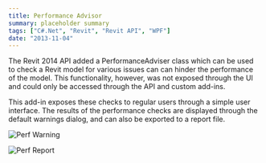 ```yaml
---
title: Performance Advisor
summary: placeholder summary
tags: ["C#.Net", "Revit", "Revit API", "WPF"]
date: "2013-11-04"
---
```


The Revit 2014 API added a PerformanceAdviser class which can be used to check a Revit model for various issues can can hinder the performance of the model. This functionality, however, was not exposed through the UI and could only be accessed through the API and custom add-ins.

This add-in exposes these checks to regular users through a simple user interface. The results of the performance checks are displayed through the default warnings dialog, and can also be exported to a report file.

![Perf Warning](Perf-Warning.png)

![Perf Report](Perf-Report.png)
